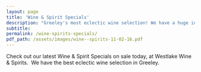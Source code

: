 ```yaml
---
layout: page
title: 'Wine & Spirit Specials'
description: "Greeley's most eclectic wine selection! We have a huge inventory to choose from, both foreign and domestic."
subtitle:
permalink: /wine-spirits-specials/
pdf_path: /assets/images/wine--spirits-11-02-16.pdf
---
```



Check out our latest Wine & Spirit Specials on sale today, at Westlake Wine & Spirits.  We have the best eclectic wine selection in Greeley.